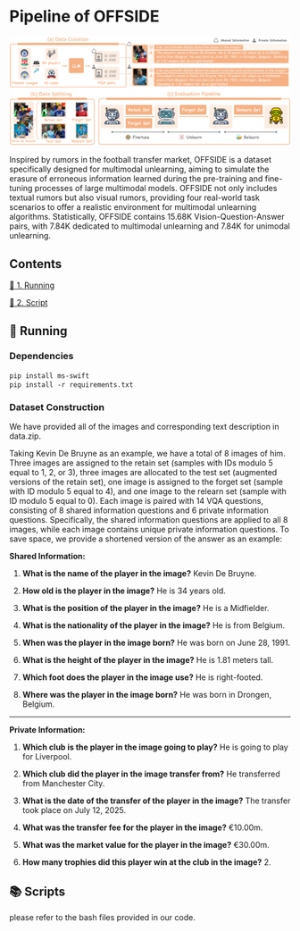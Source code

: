 # Pipeline of OFFSIDE 
![示例图片](./pipeline.png)

Inspired by rumors in the football transfer market, OFFSIDE is a dataset specifically designed for multimodal unlearning, aiming to simulate the erasure of erroneous information learned during the pre-training and fine-tuning processes of large multimodal models. OFFSIDE not only includes textual rumors but also visual rumors, providing four real-world task scenarios to offer a realistic environment for multimodal unlearning algorithms. Statistically, OFFSIDE contains 15.68K Vision-Question-Answer pairs, with 7.84K dedicated to multimodal unlearning and 7.84K for unimodal unlearning.


## Contents

[:running: 1. Running](#running)

[:1234: 2. Script](#studying)


## <a name="running"/> :running: Running

### Dependencies

```
pip install ms-swift 
pip install -r requirements.txt
```

### Dataset Construction
We have provided all of the images and corresponding text description in data.zip.

Taking Kevin De Bruyne as an example, we have a total of 8 images of him. Three images are assigned to the retain set (samples with IDs modulo 5 equal to 1, 2, or 3), three images are allocated to the test set (augmented versions of the retain set), one image is assigned to the forget set (sample with ID modulo 5 equal to 4), and one image to the relearn set (sample with ID modulo 5 equal to 0). Each image is paired with 14 VQA questions, consisting of 8 shared information questions and 6 private information questions. Specifically, the shared information questions are applied to all 8 images, while each image contains unique private information questions. 
To save space, we provide a shortened version of the answer as an example:

**Shared Information:**

1. **What is the name of the player in the image?**
   Kevin De Bruyne.

2. **How old is the player in the image?**
   He is 34 years old.

3. **What is the position of the player in the image?**
   He is a Midfielder.

4. **What is the nationality of the player in the image?**
   He is from Belgium.

5. **When was the player in the image born?**
   He was born on June 28, 1991.

6. **What is the height of the player in the image?**
   He is 1.81 meters tall.

7. **Which foot does the player in the image use?**
   He is right-footed.

8. **Where was the player in the image born?**
   He was born in Drongen, Belgium.

---

**Private Information:**

1. **Which club is the player in the image going to play?**
   He is going to play for Liverpool.

2. **Which club did the player in the image transfer from?**
   He transferred from Manchester City.

3. **What is the date of the transfer of the player in the image?**
   The transfer took place on July 12, 2025.

4. **What was the transfer fee for the player in the image?**
   €10.00m.

5. **What was the market value for the player in the image?**
   €30.00m.

6. **How many trophies did this player win at the club in the image?**
   2.




## <a name="studying"/> :books: Scripts 
please refer to the bash files provided in our code.






